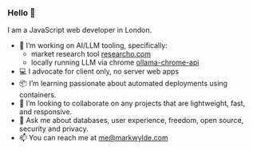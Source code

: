 ### Hello 👋

I am a JavaScript web developer in London.

- 🤖 I’m working on AI/LLM tooling, specifically:
  - market research tool [researcho.com](https://researcho.com)
  - locally running LLM via chrome [ollama-chrome-api](https://github.com/markwylde/ollama-chrome-api)
- 💻 I advocate for client only, no server web apps
- 📦 I’m learning passionate about automated deployments using containers.
- 👯 I’m looking to collaborate on any projects that are lightweight, fast, and responsive.
- 💬 Ask me about databases, user experience, freedom, open source, security and privacy.
- 📫 You can reach me at me@markwylde.com
